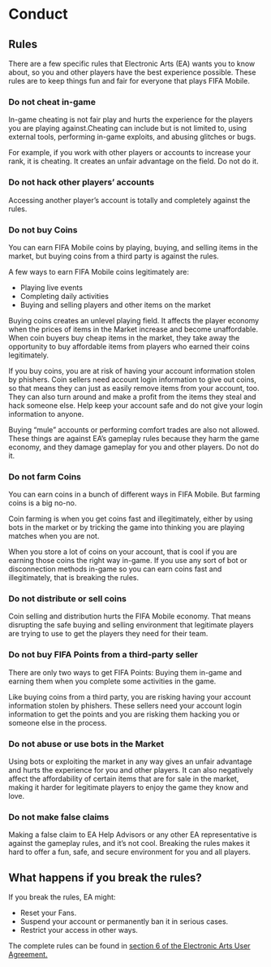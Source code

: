 
# Conduct
## Rules

There are a few specific rules that Electronic Arts (EA) wants you to know about, so you and other players have the best experience possible. These rules are to keep things fun and fair for everyone that plays FIFA Mobile.

### Do not cheat in-game
In-game cheating is not fair play and hurts the experience for the players you are playing against.Cheating can include but is not limited to, using external tools, performing in-game exploits, and abusing glitches or bugs.

For example, if you work with other players or accounts to increase your rank, it is cheating. It creates an unfair advantage on the field. Do not do it.

### Do not hack other players’ accounts
Accessing another player’s account is totally and completely against the rules.

### Do not buy Coins
You can earn FIFA Mobile coins by playing, buying, and selling items in the market, but buying coins from a third party is against the rules.

A few ways to earn FIFA Mobile coins legitimately are:
* Playing live events
* Completing daily activities
* Buying and selling players and other items on the market

Buying coins creates an unlevel playing field. It affects the player economy when the prices of items in the Market increase and become unaffordable. When coin buyers buy cheap items in the market, they take away the opportunity to buy affordable items from players who earned their coins legitimately.

If you buy coins, you are at risk of having your account information stolen by phishers. Coin sellers need account login information to give out coins, so that means they can just as easily remove items from your account, too. They can also turn around and make a profit from the items they steal and hack someone else. Help keep your account safe and do not give your login information to anyone.

Buying “mule” accounts or performing comfort trades are also not allowed. These things are against EA’s gameplay rules because they harm the game economy, and they damage gameplay for you and other players. Do not do it.

### Do not farm Coins
You can earn coins in a bunch of different ways in FIFA Mobile. But farming coins is a big no-no.

Coin farming is when you get coins fast and illegitimately, either by using bots in the market or by tricking the game into thinking you are playing matches when you are not.

When you store a lot of coins on your account, that is cool if you are earning those coins the right way in-game. If you use any sort of bot or disconnection methods in-game so you can earn coins fast and illegitimately, that is breaking the rules.

### Do not distribute or sell coins
Coin selling and distribution hurts the FIFA Mobile economy. That means disrupting the safe buying and selling environment that legitimate players are trying to use to get the players they need for their team.

### Do not buy FIFA Points from a third-party seller
There are only two ways to get FIFA Points: Buying them in-game and earning them when you complete some activities in the game.

Like buying coins from a third party, you are risking having your account information stolen by phishers. These sellers need your account login information to get the points and you are risking them hacking you or someone else in the process.

### Do not abuse or use bots in the Market
Using bots or exploiting the market in any way gives an unfair advantage and hurts the experience for you and other players. It can also negatively affect the affordability of certain items that are for sale in the market, making it harder for legitimate players to enjoy the game they know and love.

### Do not make false claims
Making a false claim to EA Help Advisors or any other EA representative is against the gameplay rules, and it’s not cool. Breaking the rules makes it hard to offer a fun, safe, and secure environment for you and all players.

## What happens if you break the rules?

If you break the rules, EA might:

* Reset your Fans.
* Suspend your account or permanently ban it in serious cases.
* Restrict your access in other ways.

The complete rules can be found in [section 6 of the Electronic Arts User Agreement.](http://tos.ea.com/legalapp/WEBTERMS/US/en/PC#section6 )
